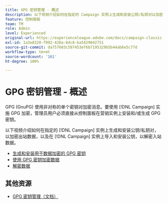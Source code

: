 ```yaml
---
title: GPG 密钥管理 - 概述
description: 以下视频介绍如何在指定的 Campaign 实例上生成和安装公钥/私钥对以加密出站数据，以及在 Campaign 实例上导入和安装公钥以解密入站数据。
feature: 控制面板
team: TM
role: Admin
level: Experienced
original-url: https://experienceleague.adobe.com/docs/campaign-classic-learn/tutorials/administrating/control-panel-acc/gpg-key-management/gpg-key-management-overview.html
exl-id: 1a3e8320-f992-428a-8dc8-ba5429042751
source-git-commit: da757603c597453ef6b7195329b5b44ab6e5c77d
workflow-type: tm+mt
source-wordcount: '161'
ht-degree: 100%

---
```


# GPG 密钥管理 - 概述

GPG (GnuPG) 使用非对称的单个密钥对加密消息。要使用 [!DNL Campaign] 实施 GPG 加密，管理员用户必须直接从控制面板在营销实例上安装和/或生成 GPG 密钥。

以下视频介绍如何在指定的 [!DNL Campaign] 实例上生成和安装公钥/私钥对，以加密出站数据，以及在 [!DNL Campaign] 实例上导入和安装公钥，以解密入站数据。

* [生成和安装用于数据加密的 GPG 密钥](./generating-and-installing-gpg-keys-for-data-encryption.md)
* [使用 GPG 密钥加密数据](./using-a-gpg-key-to-encrypt-data.md)
* [解密数据](./decrypting-data.md)

## 其他资源

* [GPG 密钥管理（文档）](https://experienceleague.adobe.com/docs/control-panel/using/instances-settings/gpg-keys-management.html?lang=zh-Hans)
